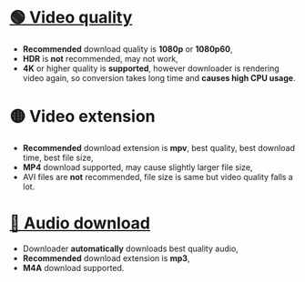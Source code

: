 # [🟢 Video quality]()
- **Recommended** download quality is **1080p** or **1080p60**, 
- **HDR** is **not** recommended, may not work,
- **4K** or higher quality is **supported**, however downloader is rendering video again, so conversion takes long time and **causes high CPU usage**.

# 🟡 Video extension
- **Recommended** download extension is **mpv**, best quality, best download time, best file size,
- **MP4** download supported, may cause slightly larger file size,
- AVI files are **not** recommended, file size is same but video quality falls a lot.

# [🔵 Audio download]()
- Downloader **automatically** downloads best quality audio,
- **Recommended** download extension is **mp3**,
- **M4A** download supported.
